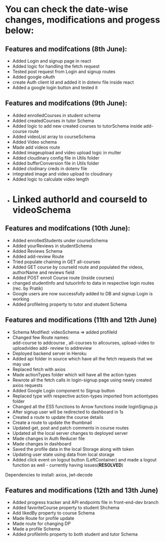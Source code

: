# You can check the date-wise changes, modifications and progess below:

## Features and modifcations (8th June):

- Added Login and signup page in react
- Added logic for handling the fetch request
- Tested post request from Login and signup routes
- Added google oAuth
- create Auth client Id and added it in dotenv file inside react
- Added a google login button and tested it

## Features and modifcations (9th June):

- Added enrolledCourses in student schema
- Added createdCourses in tutor Schema
- Added logic to add new created courses to tutorSchema inside add-course route
- Added videoList array to courseSchema
- Added Video schema
- Made add videos route
- Added imageupload and video upload logic in multer
- Added cloudinary config file in Utils folder
- Added bufferConversion file in Utils folder
- Added clodinary creds in dotenv file
- integrated image and video upload to cloudinary
- Added logic to calculate video length
- # Linked authorId and courseId to videoSchema

## Features and modifcations (10th June):

- Added enrolledStudents under courseSchema
- Added yourReviews in studentSchema
- Added Reviews Schema
- Added add-review Route
- Tried populate chaining in GET all-courses
- Added GET course by courseId route and populated the videos, authorName and reviews field
- Added POST enroll Course route (inside courses)
- changed studentInfo and tutuorInfo to data in respective login routes (rec. by Pratik)
- Google users are now successfully added to DB and signup Login is working
- Added profileImg property to tutor and student Schema

## Features and modifications (11th and 12th June)

- Schema Modified: videoSchema => added profileId
- Changed few Route names:  
   add-course to addcourse ,
  all-courses to allcourses,
  upload-video to uploadvideo
  add- review to addreview
- Deployed backend server in Heroku
- Added api folder in source which have all the fetch requests that we may use
- Replaced fetch with axios
- Made actionTypes folder which will have all the action types
- Rewrote all the fetch calls in login-signup page using newly created axios requests
- Added Google Login component to Signup button
- Replaced type with respective action-types imported from actiontypes folder
- Changed all the ES5 functions to Arrow functions inside loginSignup.js
- After signup user will be redirected to dashboard in 1s
- Created a route to update the course details
- Create a route to update the thumbnail
- Updated get, post and patch comments in course routes
- Updated all the local server changes to deployed server
- Made changes in Auth Reducer file
- Made changes in dashboard
- Saved the profile data in the local Storage along with token
- Updating user state using data from local storage
- Added click event on logout button (LeftContainer) and made a logout function as well - currently having issues(**RESOLVED**)

Dependencies to install: axios, jwt-decode

## Features and modifications (12th and 13th June)

- Added progress tracker and API endpoints file in front-end-dev branch
- Added favoriteCourse property to student Shchema
- Add likedBy property to course Schema
- Made Route for profile update
- Made route for changing DP
- Made a profile Schema
- Added profileInfo property to both student and tutor Schema
